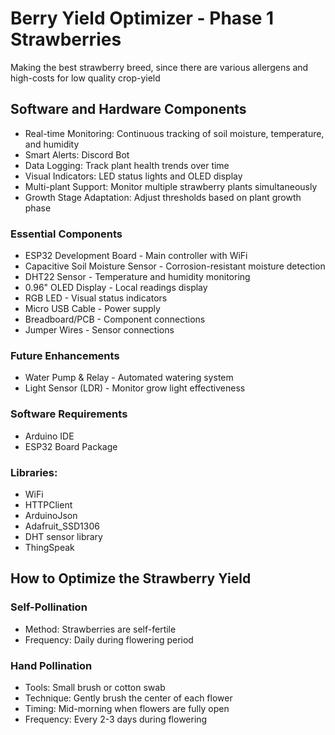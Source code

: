 # Berry Yield Optimizer - Phase 1 Strawberries
Making the best strawberry breed, since there are various allergens and high-costs for low quality crop-yield

## Software and Hardware Components
- Real-time Monitoring: Continuous tracking of soil moisture, temperature, and humidity
- Smart Alerts: Discord Bot
- Data Logging: Track plant health trends over time
- Visual Indicators: LED status lights and OLED display
- Multi-plant Support: Monitor multiple strawberry plants simultaneously
- Growth Stage Adaptation: Adjust thresholds based on plant growth phase

### Essential Components
- ESP32 Development Board - Main controller with WiFi
- Capacitive Soil Moisture Sensor - Corrosion-resistant moisture detection
- DHT22 Sensor - Temperature and humidity monitoring
- 0.96" OLED Display - Local readings display
- RGB LED - Visual status indicators
- Micro USB Cable - Power supply
- Breadboard/PCB - Component connections
- Jumper Wires - Sensor connections

### Future Enhancements
- Water Pump & Relay - Automated watering system
- Light Sensor (LDR) - Monitor grow light effectiveness

### Software Requirements
- Arduino IDE 
- ESP32 Board Package

### Libraries:
- WiFi
- HTTPClient
- ArduinoJson
- Adafruit_SSD1306
- DHT sensor library
- ThingSpeak

## How to Optimize the Strawberry Yield
### Self-Pollination

- Method: Strawberries are self-fertile
- Frequency: Daily during flowering period

### Hand Pollination 
- Tools: Small brush or cotton swab
- Technique: Gently brush the center of each flower
- Timing: Mid-morning when flowers are fully open
- Frequency: Every 2-3 days during flowering
